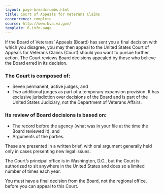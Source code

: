 ```yaml
---
layout: page-breadcrumbs.html
title: Court of Appeals for Veterans Claims
concurrence: complete
source: http://www.bva.va.gov/
template: 6-info-page
---
```


If the Board of Veterans’ Appeals (Board) has sent you a final decision with which you disagree, you may then appeal to the United States Court of Appeals for Veterans Claims (Court) should you want to pursue further action. The Court reviews Board decisions appealed by those who believe the Board erred in its decision.

<div class="call-out" markdown="0">

### The Court is composed of:
  - Seven permanent, active judges, and
  - Two additional judges as part of a temporary expansion provision.
  It has exclusive jurisdiction over decisions of the Board and is part of the United States Judiciary, not the Department of Veterans Affairs.

### Its review of Board decisions is based on:
  - The record before the agency (what was in your file at the time the Board reviewed it), and
  - Arguments of the parties.
</div>

These are presented in a written brief, with oral argument generally held only in cases presenting new legal issues.

The Court’s principal office is in Washington, D.C., but the Court is authorized to sit anywhere in the United States and does so a limited number of times each year.

You must have a final decision from the Board, not the regional office, before you can appeal to this Court.
